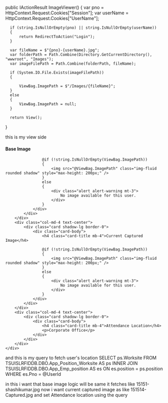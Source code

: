   public IActionResult ImageViewer()
  {
      var pno = HttpContext.Request.Cookies["Session"];
      var userName = HttpContext.Request.Cookies["UserName"];

      if (string.IsNullOrEmpty(pno) || string.IsNullOrEmpty(userName))
      {
          return RedirectToAction("Login"); 
      }

      var fileName = $"{pno}-{userName}.jpg";
      var folderPath = Path.Combine(Directory.GetCurrentDirectory(), "wwwroot", "Images");
      var imageFilePath = Path.Combine(folderPath, fileName);

      if (System.IO.File.Exists(imageFilePath))
      {
         
          ViewBag.ImagePath = $"/Images/{fileName}";
      }
      else
      {
          ViewBag.ImagePath = null;
      }

      return View();
  }

this is my view side 
<div class="container mt-5">
    <div class="row justify-content-center">
        <div class="col-md-4 text-center">
            <div class="card shadow-lg border-0">
                <div class="card-body">
                    <h4 class="card-title mb-4">Base Image</h4>

                    @if (!string.IsNullOrEmpty(ViewBag.ImagePath))
                    {
                        <img src="@ViewBag.ImagePath" class="img-fluid rounded shadow" style="max-height: 200px;" />
                    }
                    else
                    {
                        <div class="alert alert-warning mt-3">
                            No image available for this user.
                        </div>
                    }
                </div>
            </div>
        </div>
        <div class="col-md-4 text-center">
            <div class="card shadow-lg border-0">
                <div class="card-body">
                    <h4 class="card-title mb-4">Current Captured Image</h4>

                    @if (!string.IsNullOrEmpty(ViewBag.ImagePath))
                    {
                        <img src="@ViewBag.ImagePath" class="img-fluid rounded shadow" style="max-height: 200px;" />
                    }
                    else
                    {
                        <div class="alert alert-warning mt-3">
                            No image available for this user.
                        </div>
                    }
                </div>
            </div>
        </div>
        <div class="col-md-4 text-center">
            <div class="card shadow-lg border-0">
                <div class="card-body">
                    <h4 class="card-title mb-4">Attendance Location</h4>
                    <p>Corporate Office</p>
                </div>
            </div>
        </div>
    </div>
</div>

and this is my query to fetch user's location 
SELECT ps.Worksite FROM TSUISLRFIDDB.DBO.App_Position_Worksite AS ps 
                     INNER JOIN TSUISLRFIDDB.DBO.App_Emp_position AS es ON es.position = ps.position 
                     WHERE es.Pno = @UserId


in this i want that base image logic will be same it fetches like 15151-shashikumar.jpg now i want current captured image as like 151514-Captured.jpg and set Attendance location using the query
